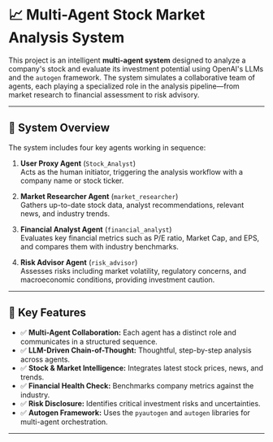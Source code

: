 # 📈 Multi-Agent Stock Market Analysis System

This project is an intelligent **multi-agent system** designed to analyze a company's stock and evaluate its investment potential using OpenAI's LLMs and the `autogen` framework. The system simulates a collaborative team of agents, each playing a specialized role in the analysis pipeline—from market research to financial assessment to risk advisory.

---

## 🧠 System Overview

The system includes four key agents working in sequence:

1. **User Proxy Agent** (`Stock_Analyst`)  
   Acts as the human initiator, triggering the analysis workflow with a company name or stock ticker.

2. **Market Researcher Agent** (`market_researcher`)  
   Gathers up-to-date stock data, analyst recommendations, relevant news, and industry trends.

3. **Financial Analyst Agent** (`financial_analyst`)  
   Evaluates key financial metrics such as P/E ratio, Market Cap, and EPS, and compares them with industry benchmarks.

4. **Risk Advisor Agent** (`risk_advisor`)  
   Assesses risks including market volatility, regulatory concerns, and macroeconomic conditions, providing investment caution.

---

## 🧩 Key Features

- ✅ **Multi-Agent Collaboration:** Each agent has a distinct role and communicates in a structured sequence.
- ✅ **LLM-Driven Chain-of-Thought:** Thoughtful, step-by-step analysis across agents.
- ✅ **Stock & Market Intelligence:** Integrates latest stock prices, news, and trends.
- ✅ **Financial Health Check:** Benchmarks company metrics against the industry.
- ✅ **Risk Disclosure:** Identifies critical investment risks and uncertainties.
- ✅ **Autogen Framework:** Uses the `pyautogen` and `autogen` libraries for multi-agent orchestration.

---
